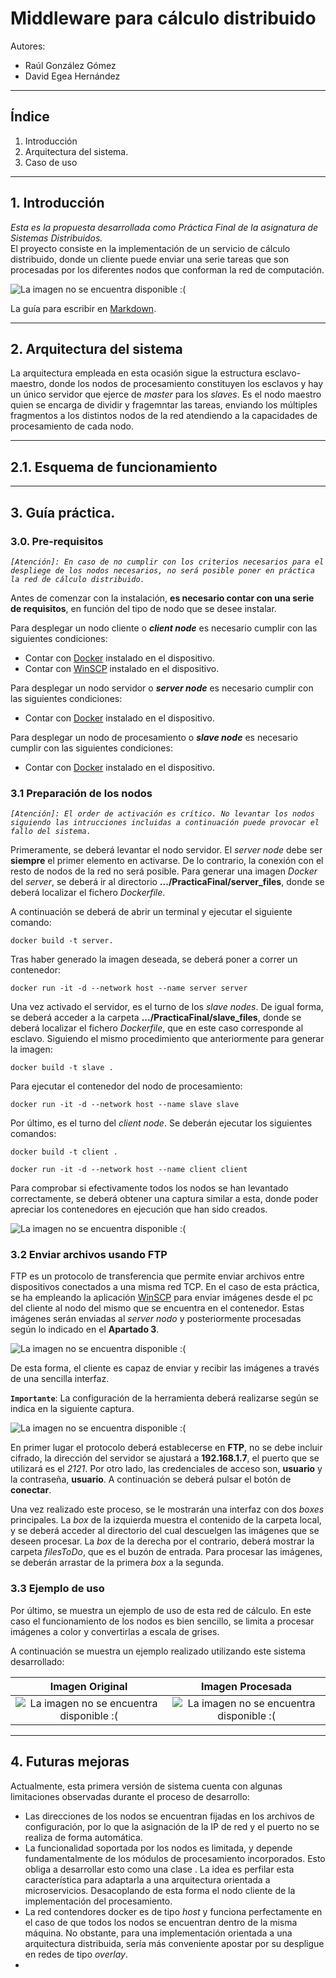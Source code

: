 # **Middleware para cálculo distribuido**

Autores: 
- Raúl González Gómez
- David Egea Hernández
___
## Índice

1. Introducción
2. Arquitectura del sistema.
3. Caso de uso
___
## 1. Introducción
*Esta es la propuesta desarrollada como Práctica Final de la asignatura de Sistemas Distribuidos.*  
El proyecto consiste en la implementación de un servicio de cálculo distribuido, donde un cliente puede enviar una serie tareas que son procesadas por los diferentes nodos que conforman la red de computación. 

![La imagen no se encuentra disponible :(](abstract.svg "Concepto de servicio")

La guía para escribir en [Markdown](https://www.markdownguide.org/basic-syntax/).

___
## 2. Arquitectura del sistema

La arquitectura empleada en esta ocasión sigue la estructura esclavo-maestro, donde los nodos de procesamiento constituyen los esclavos y hay un único servidor que ejerce de *master* para los *slaves*. Es el nodo maestro quien se encarga de dividir y fragemntar las tareas, enviando los múltiples fragmentos a los distintos nodos de la red atendiendo a la capacidades de procesamiento de cada nodo. 

___
## 2.1. Esquema de funcionamiento

___
## 3. Guía práctica.

### 3.0. Pre-requisitos
*`[Atención]: En caso de no cumplir con los criterios necesarios para el despliege de los nodos necesarios, no será posible poner en práctica la red de cálculo distribuido.`*

Antes de comenzar con la instalación, **es necesario contar con una serie de requisitos**, en función del tipo de nodo que se desee instalar.

Para desplegar un nodo cliente o ***client node*** es necesario cumplir con las siguientes condiciones: 
- Contar con [Docker](https://www.docker.com/) instalado en el dispositivo.
- Contar con [WinSCP](https://winscp.net/eng/index.php?) instalado en el dispositivo.

Para desplegar un nodo servidor o ***server node*** es necesario cumplir con las siguientes condiciones: 
- Contar con [Docker](https://www.docker.com/) instalado en el dispositivo.

Para desplegar un nodo de procesamiento o ***slave node*** es necesario cumplir con las siguientes condiciones: 
- Contar con [Docker](https://www.docker.com/) instalado en el dispositivo.

### 3.1 Preparación de los nodos
*`[Atención]: El order de activación es crítico. No levantar los nodos siguiendo las intrucciones incluidas a continuación puede provocar el fallo del sistema.`*

Primeramente, se deberá levantar el nodo servidor. El *server node* debe ser **siempre** el primer elemento en activarse. De lo contrario, la conexión con el resto de nodos de la red no será posible. Para generar una imagen *Docker* del *server*, se deberá ir al directorio **.../PracticaFinal/server_files**, donde se deberá localizar el fichero *Dockerfile*.

A continuación se deberá de abrir un terminal y ejecutar el siguiente comando:
```
docker build -t server.
````

Tras haber generado la imagen deseada, se deberá poner a correr un contenedor:
````
docker run -it -d --network host --name server server
````

Una vez activado el servidor, es el turno de los *slave nodes*. De igual forma, se deberá acceder a la carpeta **.../PracticaFinal/slave_files**, donde se deberá localizar el fichero *Dockerfile*, que en este caso corresponde al esclavo. Siguiendo el mismo procedimiento que anteriormente para generar la imagen:
```
docker build -t slave .
```

Para ejecutar el contenedor del nodo de procesamiento:
```
docker run -it -d --network host --name slave slave
```

Por último, es el turno del *client node*. Se deberán ejecutar los siguientes comandos:
```
docker build -t client .
```
```
docker run -it -d --network host --name client client
```

Para comprobar si efectivamente todos los nodos se han levantado correctamente, se deberá obtener una captura similar a esta, donde poder apreciar los contenedores en ejecución que han sido creados.

![La imagen no se encuentra disponible :(](containers.png "[Portainer] Running containers.")

### 3.2 Enviar archivos usando FTP

FTP es un protocolo de transferencia que permite enviar archivos entre dispositivos conectados a una misma red TCP. En el caso de esta práctica, se ha empleando la aplicación [WinSCP](https://winscp.net/eng/index.php?) para enviar imágenes desde el pc del cliente al nodo del mismo que se encuentra en el contenedor. Estas imágenes serán enviadas al *server nodo* y posteriormente procesadas según lo indicado en el **Apartado 3**. 

![La imagen no se encuentra disponible :(](winscp_show.png "[WinSCP] Ejemplo de uso.")

De esta forma, el cliente es capaz de enviar y recibir las imágenes a través de una sencilla interfaz.

**`Importante`**: La configuración de la herramienta deberá realizarse según se indica en la siguiente captura.

![La imagen no se encuentra disponible :(](winscp_log.png "[WinSCP] Iniciar sesión.")

En primer lugar el protocolo deberá establecerse en **FTP**, no se debe incluir cifrado, la dirección del servidor se ajustará a **192.168.1.7**, el puerto que se utilizará es el *2121*. Por otro lado, las credenciales de acceso son, **usuario** y la contraseña, **usuario**. A continuación se deberá pulsar el botón de **conectar**.

Una vez realizado este proceso, se le mostrarán una interfaz con dos *boxes* principales. La *box* de la izquierda muestra el contenido de la carpeta local, y se deberá acceder al directorio del cual descuelgen las imágenes que se deseen procesar. La *box* de la derecha por el contrario, deberá mostrar la carpeta *filesToDo*, que es el buzón de entrada. Para procesar las imágenes, se deberán arrastar de la primera *box* a la segunda. 

### 3.3 Ejemplo de uso

Por último, se muestra un ejemplo de uso de esta red de cálculo. En este caso el funcionamiento de los nodos es bien sencillo, se limita a procesar imágenes a color y convertirlas a escala de grises. 

A continuación se muestra un ejemplo realizado utilizando este sistema desarrollado:

Imagen Original           |  Imagen Procesada
:-------------------------:|:-------------------------:
![La imagen no se encuentra disponible :(](example.jpg "[WinSCP] Imagen original.")  |  ![La imagen no se encuentra disponible :(](example_processed.jpg "[WinSCP] Imagen procesada.")
---
## 4. Futuras mejoras

Actualmente, esta primera versión de sistema cuenta con algunas limitaciones observadas durante el proceso de desarrollo:

- Las direcciones de los nodos se encuentran fijadas en los archivos de configuración, por lo que la asignación de la IP de red y el puerto no se realiza de forma automática. 
- La funcionalidad soportada por los nodos es limitada, y depende fundamentalmente de los módulos de procesamiento incorporados. Esto obliga a desarrollar esto como una clase . La idea es perfilar esta característica para adaptarla a una arquitectura orientada a microservicios. Desacoplando de esta forma el nodo cliente de la implementación del procesamiento. 
- La red contendores docker es de tipo *host* y funciona perfectamente en el caso de que todos los nodos se encuentran dentro de la misma máquina. No obstante, para una implementación orientada a una arquitectura distribuida, sería más conveniente apostar por su despligue en redes de tipo *overlay*. 
-
